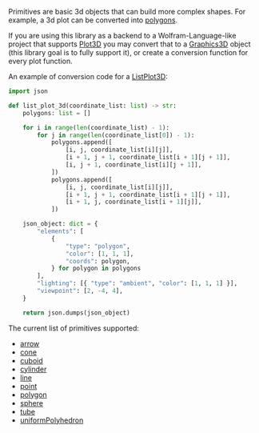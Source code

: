 Primitives are basic 3d objects that can build more complex shapes.
For example, a 3d plot can be converted into [polygons](polygon).

If you are using this library as a backend to a Wolfram-Language-like project
that supports [Plot3D](https://reference.wolfram.com/language/ref/Plot3D.html)
you may convert that to a
[Graphics3D](https://reference.wolfram.com/language/ref/Graphics3D.html)
object (this library goal is to fully support it), or create a conversion
function for every plot function.

An example of conversion code for a
[ListPlot3D](https://reference.wolfram.com/language/ref/ListPlot3D.html):
```py
import json

def list_plot_3d(coordinate_list: list) -> str:
    polygons: list = []

    for i in range(len(coordinate_list) - 1):
        for j in range(len(coordinate_list[0]) - 1):
            polygons.append([
                [i, j, coordinate_list[i][j]],
                [i + 1, j + 1, coordinate_list[i + 1][j + 1]],
                [i, j + 1, coordinate_list[i][j + 1]],
            ])
            polygons.append([
                [i, j, coordinate_list[i][j]],
                [i + 1, j + 1, coordinate_list[i + 1][j + 1]],
                [i + 1, j, coordinate_list[i + 1][j]],
            ])

    json_object: dict = {
        "elements": [
            {
                "type": "polygon",
                "color": [1, 1, 1],
                "coords": polygon,
            } for polygon in polygons
        ],
        "lighting": [{ "type": "ambient", "color": [1, 1, 1] }],
        "viewpoint": [2, -4, 4],
    }

    return json.dumps(json_object)
```

The current list of primitives supported:
- [arrow](arrow)
- [cone](cone)
- [cuboid](cuboid)
- [cylinder](cylinder)
- [line](line)
- [point](point)
- [polygon](polygon)
- [sphere](sphere)
- [tube](tube)
- [uniformPolyhedron](uniformPolyhedron)
